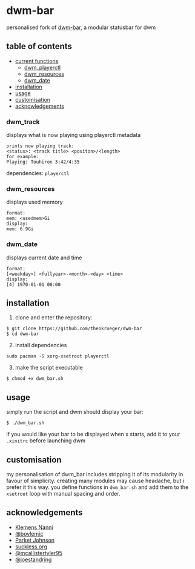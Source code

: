 # dwm-bar
personalised fork of [dwm-bar](https://github.com/joestandring/dwm-bar), a modular statusbar for dwm
## table of contents
- [current functions](#current-functions)
  - [dwm_playerctl](#dwm_playerctl)
  - [dwm_resources](#dwm_resources)
  - [dwm_date](#dwm_date)
- [installation](#installation)
- [usage](#usage)
- [customisation](#customizing)
- [acknowledgements](#acknowledgements)
### dwm_track
displays what is now playing using playerctl metadata
```
prints now playing track:
<status>: <track title> <positon>/<length>
for example:
Playing: Touhiron 3:42/4:35
```
dependencies: ```playerctl```
### dwm_resources
displays used memory
```
format:
mem: <usedmem>Gi
display:
mem: 6.9Gi
```
### dwm_date
displays current date and time
```
format:
[<weekday>] <fullyear>-<month>-<day> <time>
display:
[4] 1970-01-01 00:00
```
## installation
1. clone and enter the repository:
```
$ git clone https://github.com/theokrueger/dwm-bar
$ cd dwm-bar
```
2. install dependencies
```
sudo pacman -S xorg-xsetroot playerctl
```
3. make the script executable
```
$ chmod +x dwm_bar.sh
```
## usage
simply run the script and dwm should display your bar:
```
$ ./dwm_bar.sh
```
if you would like your bar to be displayed when x starts, add it to your `.xinitrc` before launching dwm
## customisation
my personalisation of dwm_bar includes stripping it of its modularity in favour of simplicity. creating many modules may cause headache, but i prefer it this way.
you define functions in `dwm_bar.sh` and add them to the `xsetroot` loop with manual spacing and order.
## acknowledgements
* [Klemens Nanni](https://notabug.org/kl3)
* [@boylemic](https://github.com/boylemic/configs/blob/master/dwm_status)
* [Parket Johnson](https://github.com/ronno/scripts/blob/master/xsetcmus)
* [suckless.org](https://dwm.suckless.org/status_monitor/)
* [@mcallistertyler95](https://github.com/mcallistertyler95/dwm-bar)
* [@joestandring](https://github.com/joestandring/dwm-bar)
